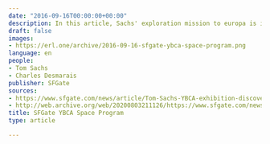 ```yaml
---
date: "2016-09-16T00:00:00+00:00"
description: In this article, Sachs' exploration mission to europa is introduced for YBCA.
draft: false
images:
- https://erl.one/archive/2016-09-16-sfgate-ybca-space-program.png
language: en
people:
- Tom Sachs
- Charles Desmarais
publisher: SFGate
sources:
- https://www.sfgate.com/news/article/Tom-Sachs-YBCA-exhibition-discovers-new-worlds-9227975.php
- http://web.archive.org/web/20200803211126/https://www.sfgate.com/news/article/Tom-Sachs-YBCA-exhibition-discovers-new-worlds-9227975.php
title: SFGate YBCA Space Program
type: article

---
```

